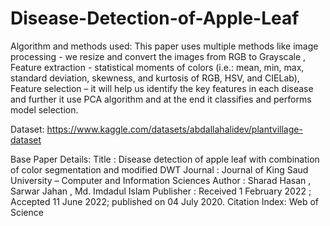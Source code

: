 # Disease-Detection-of-Apple-Leaf

Algorithm and methods used: This paper uses multiple methods like image
processing - we resize and convert the images from RGB to Grayscale , Feature extraction -
statistical moments of colors (i.e.: mean, min, max, standard deviation, skewness, and
kurtosis of RGB, HSV, and CIELab), Feature selection – it will help us identify the key
features in each disease and further it use PCA algorithm and at the end it classifies and
performs model selection.

Dataset: https://www.kaggle.com/datasets/abdallahalidev/plantvillage-dataset

Base Paper Details:
Title : Disease detection of apple leaf with combination of color segmentation
and modified DWT
Journal : Journal of King Saud University – Computer and Information Sciences
Author : Sharad Hasan , Sarwar Jahan , Md. Imdadul Islam
Publisher : Received 1 February 2022 ; Accepted 11 June 2022; published on 04 July 2020.
Citation Index: Web of Science
